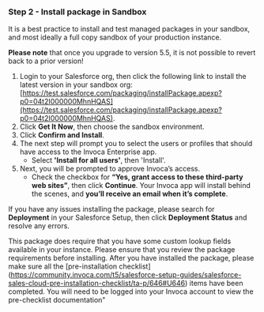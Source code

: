 ### Step 2 - Install package in Sandbox

It is a best practice to install and test managed packages in your sandbox, and most ideally a full copy sandbox of your production instance. 

**Please note** that once you upgrade to version 5.5, it is not possible to revert back to a prior version! 

1. Login to your Salesforce org, then click the following link to install the latest version in your sandbox org: [https://test.salesforce.com/packaging/installPackage.apexp?p0=04t2I000000MhnHQAS](https://test.salesforce.com/packaging/installPackage.apexp?p0=04t2I000000MhnHQAS). 
2. Click **Get It Now**, then choose the sandbox environment.
3. Click **Confirm and Install**.
4. The next step will prompt you to select the users or profiles that should have access to the Invoca Enterprise app. 
    - Select **'Install for all users'**, then 'Install'.
5. Next, you will be prompted to approve Invoca’s access. 
    - Check the checkbox for **“Yes, grant access to these third-party web sites”**, then click **Continue**. Your Invoca app will install behind the scenes, and **you’ll receive an email when it’s complete**. 

If you have any issues installing the package, please search for **Deployment** in your Salesforce Setup, then click **Deployment Status** and resolve any errors. 

This package does require that you have some custom lookup fields available in your instance. Please ensure that you review the package requirements before installing. After you have installed the package, please make sure all the [pre-installation checklist] (https://community.invoca.com/t5/salesforce-setup-guides/salesforce-sales-cloud-pre-installation-checklist/ta-p/646#U646) items have been completed. You will need to be logged into your Invoca account to view the pre-checklist documentation"